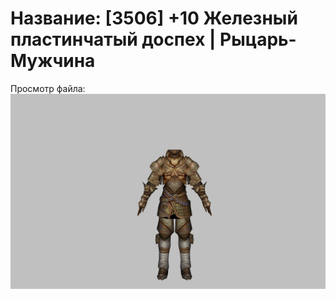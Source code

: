 # Название: [3506] +10 Железный пластинчатый доспех | Рыцарь-Мужчина

Просмотр файла:
![p000004.png](p000004.png)